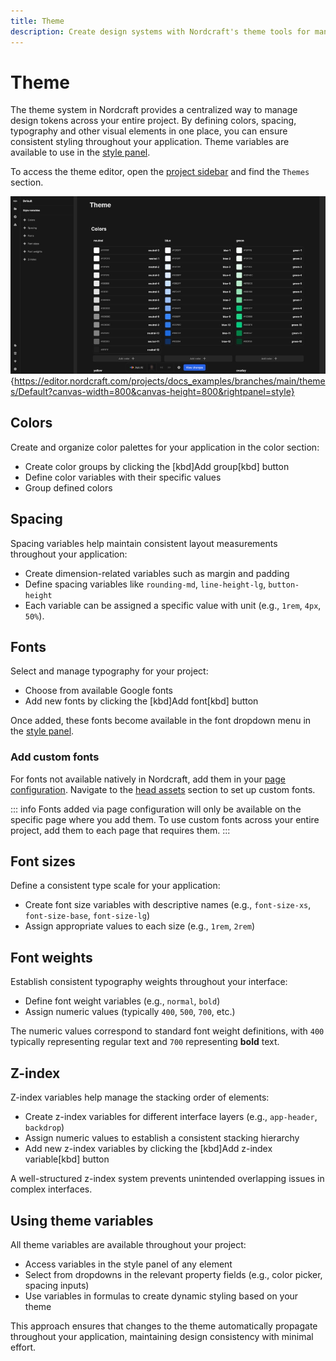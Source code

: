 ```yaml
---
title: Theme
description: Create design systems with Nordcraft's theme tools for managing colors, spacing, typography, fonts, and more across your project.
---
```


# Theme

The theme system in Nordcraft provides a centralized way to manage design tokens across your entire project. By defining colors, spacing, typography and other visual elements in one place, you can ensure consistent styling throughout your application. Theme variables are available to use in the [style panel](/the-editor/element-panel#style-panel).

To access the theme editor, open the [project sidebar](/the-editor/project-sidebar#project-sidebar) and find the `Themes` section.

![The Nordcraft theme editor. On the left are the following selectable categories: colors, spacing, fonts, font sizes, font weights, z-index. On the central canvas, a color palette of neutral grey colors, blues and greens are visible, defined as names that map to hex values. A preview of each color is shown as a rounded square.|16/9](theme.webp 'Theme'){https://editor.nordcraft.com/projects/docs_examples/branches/main/themes/Default?canvas-width=800&canvas-height=800&rightpanel=style}

## Colors

Create and organize color palettes for your application in the color section:

- Create color groups by clicking the [kbd]Add group[kbd] button
- Define color variables with their specific values
- Group defined colors

## Spacing

Spacing variables help maintain consistent layout measurements throughout your application:

- Create dimension-related variables such as margin and padding
- Define spacing variables like `rounding-md`, `line-height-lg`, `button-height`
- Each variable can be assigned a specific value with unit (e.g., `1rem`, `4px`, `50%`).

## Fonts

Select and manage typography for your project:

- Choose from available Google fonts
- Add new fonts by clicking the [kbd]Add font[kbd] button

Once added, these fonts become available in the font dropdown menu in the [style panel](/the-editor/element-panel#style-panel).

### Add custom fonts

For fonts not available natively in Nordcraft, add them in your [page configuration](/pages/page-configuration). Navigate to the [head assets](/pages/page-configuration#head-assets) section to set up custom fonts.

::: info
Fonts added via page configuration will only be available on the specific page where you add them. To use custom fonts across your entire project, add them to each page that requires them.
:::

## Font sizes

Define a consistent type scale for your application:

- Create font size variables with descriptive names (e.g., `font-size-xs`, `font-size-base`, `font-size-lg`)
- Assign appropriate values to each size (e.g., `1rem`, `2rem`)

## Font weights

Establish consistent typography weights throughout your interface:

- Define font weight variables (e.g., `normal`, `bold`)
- Assign numeric values (typically `400`, `500`, `700`, etc.)

The numeric values correspond to standard font weight definitions, with `400` typically representing regular text and `700` representing **bold** text.

## Z-index

Z-index variables help manage the stacking order of elements:

- Create z-index variables for different interface layers (e.g., `app-header`, `backdrop`)
- Assign numeric values to establish a consistent stacking hierarchy
- Add new z-index variables by clicking the [kbd]Add z-index variable[kbd] button

A well-structured z-index system prevents unintended overlapping issues in complex interfaces.

## Using theme variables

All theme variables are available throughout your project:

- Access variables in the style panel of any element
- Select from dropdowns in the relevant property fields (e.g., color picker, spacing inputs)
- Use variables in formulas to create dynamic styling based on your theme

This approach ensures that changes to the theme automatically propagate throughout your application, maintaining design consistency with minimal effort.

